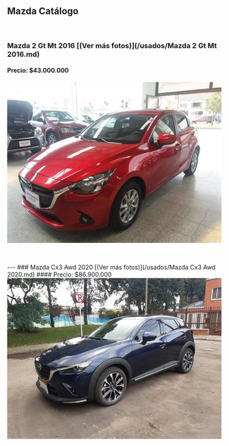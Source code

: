 ## Mazda Catálogo

<p>&nbsp;</p>

### Mazda 2 Gt Mt 2016 [(Ver más fotos)](/usados/Mazda 2 Gt Mt 2016.md)
#### Precio: $43.000.000

<img src="/usados/images/Mazda 2 Gt Mt 2016 Kilo-9.000 - 0.8354.jpg?raw=true"/>
<p>&nbsp;</p>
---
### Mazda Cx3 Awd 2020 [(Ver más fotos)](/usados/Mazda Cx3 Awd 2020.md)
#### Precio: $86.900.000

<img src="/usados/images/Mazda Cx3 Awd 2020 - 0.2909.jpg?raw=true"/>
<p>&nbsp;</p>
